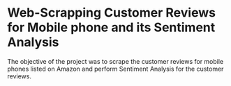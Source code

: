 # Web-Scrapping Customer Reviews for Mobile phone and its Sentiment Analysis

The objective of the project was to scrape the customer reviews for mobile phones listed on Amazon and perform
Sentiment Analysis for the customer reviews.
